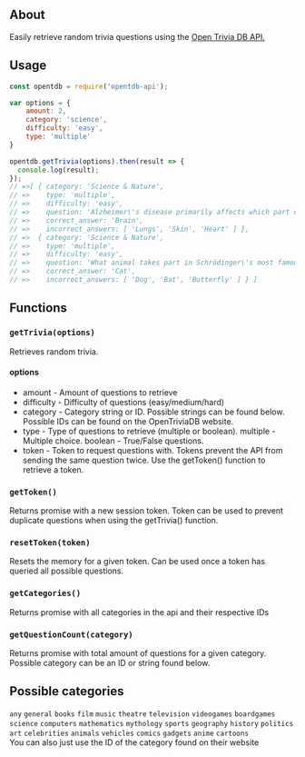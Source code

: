 ## About
Easily retrieve random trivia questions using the [Open Trivia DB API.](https://opentdb.com/)

## Usage
```js
const opentdb = require('opentdb-api');

var options = {
    amount: 2,
    category: 'science',
    difficulty: 'easy',
    type: 'multiple'
}

opentdb.getTrivia(options).then(result => {
  console.log(result);
});
// =>[ { category: 'Science & Nature',
// =>    type: 'multiple',
// =>    difficulty: 'easy',
// =>    question: 'Alzheimer\'s disease primarily affects which part of the human body?',
// =>    correct_answer: 'Brain',
// =>    incorrect_answers: [ 'Lungs', 'Skin', 'Heart' ] },
// =>  { category: 'Science & Nature',
// =>    type: 'multiple',
// =>    difficulty: 'easy',
// =>    question: 'What animal takes part in Schrödinger\'s most famous thought experiment?',
// =>    correct_answer: 'Cat',
// =>    incorrect_answers: [ 'Dog', 'Bat', 'Butterfly' ] } ]
```
## Functions

### `getTrivia(options)`
Retrieves random trivia.
#### options
* amount - Amount of questions to retrieve
* difficulty - Difficulty of questions (easy/medium/hard)
* category - Category string or ID. Possible strings can be found below. Possible IDs can be found on the OpenTriviaDB website.
* type - Type of questions to retrieve (multiple or boolean). multiple - Multiple choice. boolean - True/False questions.
* token - Token to request questions with. Tokens prevent the API from sending the same question twice. Use the getToken() function to retrieve a token.

### `getToken()`
Returns promise with a new session token. Token can be used to prevent duplicate questions when using the getTrivia() function.

### `resetToken(token)`
Resets the memory for a given token. Can be used once a token has queried all possible questions.

### `getCategories()`
Returns promise with all categories in the api and their respective IDs

### `getQuestionCount(category)`
Returns promise with total amount of questions for a given category. Possible category can be an ID or string found below.

## Possible categories
`any`
`general`
`books`
`film`
`music`
`theatre`
`television`
`videogames`
`boardgames`
`science`
`computers`
`mathematics`
`mythology`
`sports`
`geography`
`history`
`politics`
`art`
`celebrities`
`animals`
`vehicles`
`comics`
`gadgets`
`anime`
`cartoons`
<br/>You can also just use the ID of the category found on their website
